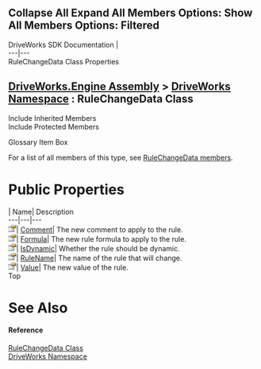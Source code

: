        

 Collapse All Expand All  Members Options: Show All  Members Options: Filtered   
---  
DriveWorks SDK Documentation  |   
---|---  
RuleChangeData Class Properties   
  
[DriveWorks.Engine Assembly](topic2156.md) > [DriveWorks Namespace](topic2159.md) : RuleChangeData Class  
---  
  
Include Inherited Members    
Include Protected Members    


Glossary Item Box

For a list of all members of this type, see [RuleChangeData members](topic5255.md).

# Public Properties

| Name| Description  
---|---|---  
![Public Property](dotnetimages/publicProperty.gif)| [Comment](topic5264.md)| The new comment to apply to the rule.   
![Public Property](dotnetimages/publicProperty.gif)| [Formula](topic5265.md)| The new rule formula to apply to the rule.   
![Public Property](dotnetimages/publicProperty.gif)| [IsDynamic](topic5266.md)| Whether the rule should be dynamic.   
![Public Property](dotnetimages/publicProperty.gif)| [RuleName](topic5267.md)| The name of the rule that will change.   
![Public Property](dotnetimages/publicProperty.gif)| [Value](topic5268.md)| The new value of the rule.   
Top

# See Also

#### Reference

[RuleChangeData Class](topic5254.md)   
[DriveWorks Namespace](topic2159.md)


